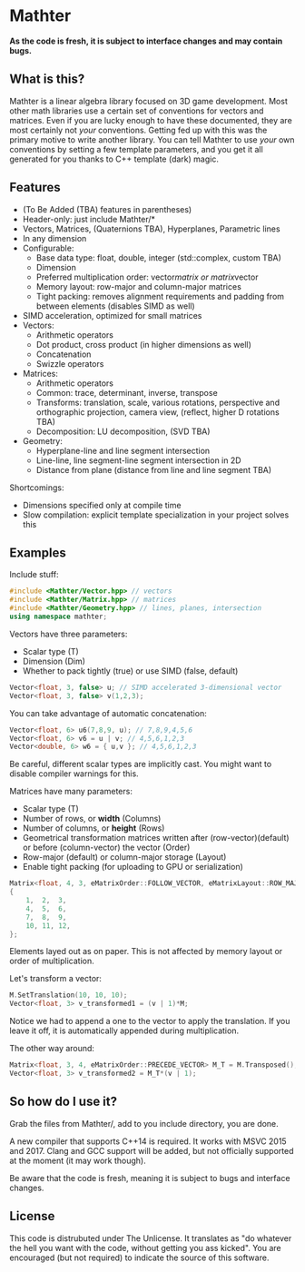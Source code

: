 Mathter
===
**As the code is fresh, it is subject to interface changes and may contain bugs.**

What is this?
---
Mathter is a linear algebra library focused on 3D game development.
Most other math libraries use a certain set of conventions for vectors and matrices.
Even if you are lucky enough to have these documented, they are most certainly
not *your* conventions. Getting fed up with this was the primary motive to
write another library. You can tell Mathter to use *your* own conventions
by setting a few template parameters, and you get it all generated for you
thanks to C++ template (dark) magic.

Features
---
- (To Be Added (TBA) features in parentheses)
- Header-only: just include Mathter/*
- Vectors, Matrices, (Quaternions TBA), Hyperplanes, Parametric lines
- In any dimension
- Configurable:
  - Base data type: float, double, integer (std::complex, custom TBA)
  - Dimension
  - Preferred multiplication order: vector*matrix or matrix*vector
  - Memory layout: row-major and column-major matrices
  - Tight packing: removes alignment requirements and padding from between elements (disables SIMD as well)
- SIMD acceleration, optimized for small matrices
- Vectors:
  - Arithmetic operators
  - Dot product, cross product (in higher dimensions as well)
  - Concatenation
  - Swizzle operators
- Matrices:
  - Arithmetic operators
  - Common: trace, determinant, inverse, transpose
  - Transforms: translation, scale, various rotations, perspective and orthographic projection, camera view, (reflect, higher D rotations TBA)
  - Decomposition: LU decomposition, (SVD TBA)
- Geometry:
  - Hyperplane-line and line segment intersection
  - Line-line, line segment-line segment intersection in 2D
  - Distance from plane (distance from line and line segment TBA)

Shortcomings:
- Dimensions specified only at compile time
- Slow compilation: explicit template specialization in your project solves this


Examples
---
Include stuff:
```c++
#include <Mathter/Vector.hpp> // vectors
#include <Mathter/Matrix.hpp> // matrices
#include <Mathter/Geometry.hpp> // lines, planes, intersection
using namespace mathter;
```

Vectors have three parameters:
- Scalar type (T)
- Dimension (Dim)
- Whether to pack tightly (true) or use SIMD (false, default)
```c++
Vector<float, 3, false> u; // SIMD accelerated 3-dimensional vector
Vector<float, 3, false> v(1,2,3);
```

You can take advantage of automatic concatenation:
```c++
Vector<float, 6> u6(7,8,9, u); // 7,8,9,4,5,6
Vector<float, 6> v6 = u | v; // 4,5,6,1,2,3
Vector<double, 6> w6 = { u,v }; // 4,5,6,1,2,3
```
Be careful, different scalar types are implicitly cast.
You might want to disable compiler warnings for this.

Matrices have many parameters:
- Scalar type (T)
- Number of rows, or **width** (Columns)
- Number of columns, or **height** (Rows)
- Geometrical transformation matrices written after (row-vector)(default) or before (column-vector) the vector (Order)
- Row-major (default) or column-major storage (Layout)
- Enable tight packing (for uploading to GPU or serialization)
```c++
Matrix<float, 4, 3, eMatrixOrder::FOLLOW_VECTOR, eMatrixLayout::ROW_MAJOR, false> M =
{
	1,	2,	3,
	4,	5,	6,
	7,	8,	9,
	10,	11,	12,
};
```
Elements layed out as on paper. This is not affected by memory layout or order of multiplication.

Let's transform a vector:
```c++
M.SetTranslation(10, 10, 10);
Vector<float, 3> v_transformed1 = (v | 1)*M;
```
Notice we had to append a one to the vector to apply the translation. If you leave it off, it is automatically appended during multiplication.

The other way around:
```c++
Matrix<float, 3, 4, eMatrixOrder::PRECEDE_VECTOR> M_T = M.Transposed();
Vector<float, 3> v_transformed2 = M_T*(v | 1);
```


So how do I use it?
---
Grab the files from Mathter/, add to you include directory, you are done.

A new compiler that supports C++14 is required. It works with MSVC 2015 and 2017.
Clang and GCC support will be added, but not officially supported at the moment (it may work though).

Be aware that the code is fresh, meaning it is subject to bugs and interface changes.


License
---
This code is distrubuted under The Unlicense.
It translates as "do whatever the hell you want with the code, without getting you ass kicked".
You are encouraged (but not required) to indicate the source of this software.


















